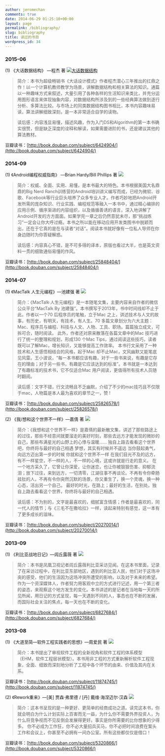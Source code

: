 ```yaml
---
author: jeromechan
comments: true
date: 2014-06-29 01:25:10+00:00
layout: page
permalink: /bibliography/
slug: bibliography
title: 读过的书目
wordpress_id: 34
---
```


### 2015-06


(1) 《大话数据结构》 —程杰 著
[![大话数据结构](/images/bibliography/s6382631.jpg)](/images/bibliography/s6382631.jpg)


<blockquote>简介：本书为超级畅销书《大话设计模式》作者程杰潜心三年推出的扛鼎之作！以一个计算机教师教学为场景，讲解数据结构和相关算法的知识。通篇以一种趣味方式来叙述，大量引用了各种各样的生活知识来类比，并充分运用图形语言来体现抽象内容，对数据结构所涉及到的一些经典算法做到逐行分析、多算法比较。与市场上的同类数据结构图书相比，本书内容趣味易读，算法讲解细致深刻，是一本非常适合自学的读物。

读后感：内容浅显易懂，描述风趣，作为入门DS和Algorithm的第一本书确实很赞，但是缺乏深度的诠释和解读，如果需要进阶的书，还是建议其他的算法教材。</blockquote>


豆瓣读书：[http://book.douban.com/subject/6424904/](http://book.douban.com/subject/6424904/)


### 2014-09


(1) 《Android编程权威指南》 —Brian Hardy/Bill Phillips 著
![](/images/bibliography/s27467708.jpg)


<blockquote>简介：权威、全面、实用、易懂，是本书最大的特色。本书根据美国大名鼎鼎的Big Nerd Ranch训练营的Android培训讲义编写而成，已经为微软、谷歌、Facebook等行业巨头培养了众多专业人才。作者巧妙地把Android开发所需的庞杂知识、行业实践、编程规范等融入一本书中，通过精心编排的应用示例、循序渐进的内容组织，以及循循善诱的语言，深入地讲解了Android开发的方方面面。如果学完一章之后仍然意犹未尽，那“挑战练习”一定会让你大呼过瘾。本书之所以能在移动应用开发类图书中脱颖而出，还在于它真的是在与读者“对话”。阅读本书就好像有一位私人导师在你身边随时为你答疑解惑。

读后感：内容真心不错，是不可多得的译本，原版也看过大半，也是英文资料一贯的细致通俗易懂的作风。</blockquote>


豆瓣读书：[http://book.douban.com/subject/25848404/](http://book.douban.com/subject/25848404/)


### 2014-07


(1) 《MacTalk 人生元编程》—池建强 著
![](/images/bibliography/s27219901.jpg)


<blockquote>简介：《MacTalk·人生元编程》是一本随笔文集，主要内容来自作者的微信公众平台“MacTalk By 池建强”。本书撰写于2013年，书中时间线却不止于此。作者以一个70 后程序员的笔触，立于Mac 之上，讲述技术与人文的故事，有历史，有明天，有技术，有人生。70 多篇文章划分为六大主题：Mac、程序员与编程、科技与人文、人物、工具、职场。篇篇独立成文，可拆可合，随时阅读。
此外，作者还对原来散落在各篇文章中的Mac 技巧进行了统一的整理和规划，形成130 个Mac Tips，通过阅读这些技巧，读者既可以了解Mac，增长知识，又能够提高工作效率。
本书行文采用了一种技术和人生感悟相结合的风格，起于Mac 却不止Mac，文风幽默又能笔底见风雷。王小波说，“每一本书都应该有趣，对于一些书来说，有趣是它存在的理由；对于另一些书，有趣是它应该达到的标准”。本书就是一本达到了有趣标准的技术书，它不仅适合Mac 用户阅读，更值得所有技术人员随时翻阅。

读后感：文字不错，行文流畅且不乏幽默，介绍了不少的mac技巧且不仅限于mac，人物篇是本人最为喜欢的章节之一，赞 !</blockquote>


豆瓣读书：[http://book.douban.com/subject/25826578/](http://book.douban.com/subject/25826578/)

(2) 《我/想和这个世界不一样》—嘉倩 著
![](/images/bibliography/s27204001.jpg)


<blockquote>简介：《我想和这个世界不一样》是嘉倩的最新散文集，讲述了那些路途上的过往，那些不经意间就要溜走的美好时刻，那些去远方才能发现的微妙的自己，那些布满星光的山野上的心悸与温暖……
独自上路去看看这个世界吧，你终将与最好的自己相遇
梦想，其实有时候并不遥远
当你鼓起勇气，向远方迈出第一步的时候
你就和这个世界不一样
在我们目光不及的远方，有不一样星空，不一样的人，不一样的心境，这或许就是行走的意义。
在一个地方呆久了，它曾让你深爱，让你迷恋，也让你被狠狠伤害、抑郁流泪；放下过往，来到远方，一切清零，江湖往事不再谈论。不再有令你牵肠挂肚的人，不再有令你突然沉默的场景，你又重生了，换一个灵魂，换一种心态，活出另一个自己。
最好的时光，在路上；最好的生活，在别处。独自上路去看看这个世界，你终将与最好的自己相遇。

读后感：不为别的，文字是最喜欢的，细腻富含情感；作者是最喜欢的，同一代人的情节；与《三毛不在撒哈拉》一样，读起来特别有感觉，这一本有了更多成长的滋味。</blockquote>


豆瓣读书：[http://book.douban.com/subject/20270014/](http://book.douban.com/subject/20270014/)


### 2013-09


(1) 《利比亚战地日记》—闾丘露薇 著
[![](/images/bibliography/s6931645.jpg)](/images/bibliography/s6931645.jpg)


<blockquote>简介：本书是凤凰卫视记者闾丘露薇利比亚采访见闻。在这本书里面，记录了在采访过程中，在利比亚东部地区，遇到的利比亚人民，他们对于这场冲突的感受，他们的生活因为这场冲突所遭受的影响，以及对于未来的希望。
作为一个资深媒体人，作者努力用客观中立的方式进行记述，用一个第三者的姿态，来观察这个地方发生的变化。本书讲述的是记者在当地每一天的所见所闻，用日记的方式呈现，每一天遇到不同的人，事态也在不断的发展，而国际社会关注的焦点，每一天也在不断的变化。</blockquote>


豆瓣读书：[http://book.douban.com/subject/6827684/](http://book.douban.com/subject/6827684/)


### 2013-08


(1) 《大道至简—软件工程实践者的思想》—周爱民 著
[![](/images/bibliography/s21577764.jpg)](/images/bibliography/s21577764.jpg)


<blockquote>简介：本书提出了审视软件工程的全新视角和软件工程的体系模型（EHM，软件工程层状模型）。本书用非工程的方式重新解析软件工程现象，全面、细致而深刻地分析了工程中各个环节的由来、价值及其内在关系。</blockquote>


豆瓣读书：[http://book.douban.com/subject/11874745/](http://book.douban.com/subject/11874745/)

(2) 《Rework重来》—[美] 贾森·弗里德 / [丹] 戴维·海涅迈尔·汉森
[![](/images/bibliography/s4502451.jpg)](/images/bibliography/s4502451.jpg)


<blockquote>简介：这本书呈现的是一种更好、更简单的经商成功之道。读完这本书，你就会明白为什么计划实际上百害而无一益，为什么你不需要外界投资人，为什么将竞争视而不见反倒会发展得更好。事实是你所需要的比你想象的少得多。
你不必成为工作狂，你不必大量招兵买马，你不必把时间浪费在案头工作和会议上，你甚至不必拥有一间办公室。所有这些都仅仅是借口！</blockquote>


豆瓣读书：[http://book.douban.com/subject/5320866/](http://book.douban.com/subject/5320866/)
